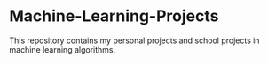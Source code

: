 # Machine-Learning-Projects
This repository contains my personal projects and school projects in machine learning algorithms.
